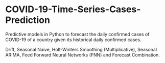 # COVID-19-Time-Series-Cases-Prediction
Predictive models in Python to forecast the daily confirmed cases of COVID-19 of a country given its historical daily confirmed cases.

Drift, Seasonal Naive, Holt-Winters Smoothing (Multiplicative), Seasonal ARIMA, Feed Forward Neural Networks (FNN) and Forecast Combination.
